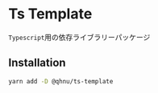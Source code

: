 # Ts Template

`Typescript`用の依存ライブラリーパッケージ

## Installation

```sh
yarn add -D @qhnu/ts-template
```
